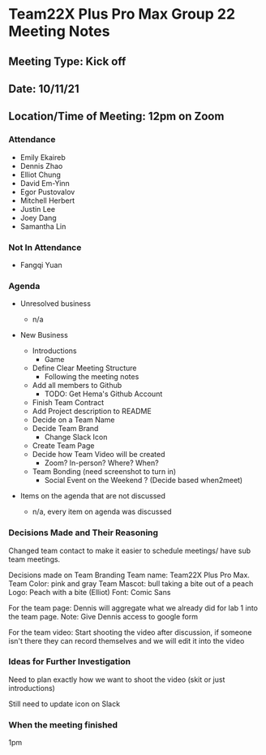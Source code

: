 # Team22X Plus Pro Max Group 22 Meeting Notes

## Meeting Type: Kick off

## Date: 10/11/21

## Location/Time of Meeting: 12pm on Zoom

### Attendance

- Emily Ekaireb
- Dennis Zhao
- Elliot Chung
- David Em-Yinn
- Egor Pustovalov
- Mitchell Herbert
- Justin Lee
- Joey Dang
- Samantha Lin

### Not In Attendance

- Fangqi Yuan

### Agenda

- Unresolved business

  - n/a

- New Business

  - Introductions
    - Game
  - Define Clear Meeting Structure
    - Following the meeting notes
  - Add all members to Github
    - TODO: Get Hema's Github Account
  - Finish Team Contract
  - Add Project description to README
  - Decide on a Team Name
  - Decide Team Brand
    - Change Slack Icon
  - Create Team Page
  - Decide how Team Video will be created
    - Zoom? In-person? Where? When?
  - Team Bonding (need screenshot to turn in)
    - Social Event on the Weekend ? (Decide based when2meet)

- Items on the agenda that are not discussed
  - n/a, every item on agenda was discussed

### Decisions Made and Their Reasoning

Changed team contact to make it easier to schedule meetings/ have sub team meetings.

Decisions made on Team Branding
Team name: Team22X Plus Pro Max.
Team Color: pink and gray
Team Mascot: bull taking a bite out of a peach
Logo: Peach with a bite (Elliot)
Font: Comic Sans

For the team page:
Dennis will aggregate what we already did for lab 1 into the team page. Note: Give Dennis access to google form

For the team video:
Start shooting the video after discussion, if someone isn't there they can record themselves and we will edit it into the video

### Ideas for Further Investigation

Need to plan exactly how we want to shoot the video (skit or just introductions)

Still need to update icon on Slack

### When the meeting finished

1pm
